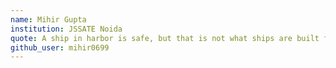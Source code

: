 ```yaml
---
name: Mihir Gupta
institution: JSSATE Noida
quote: A ship in harbor is safe, but that is not what ships are built for
github_user: mihir0699
---
```


